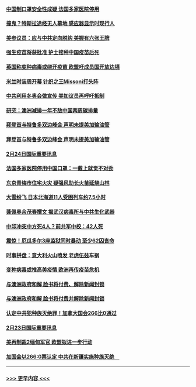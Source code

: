 #### [中国制口罩安全性成疑 法国多家医院停用](../pages/prog202/a103061443.md?t=02250901) 
#### [撞鬼？特斯拉途经无人墓地 感应器显示时现行人](../pages/prog202/a103061316.md?t=02250901) 
#### [美参议员：应与中共定向脱钩 美握有六张王牌](../pages/prog202/a103061380.md?t=02250901) 
#### [强生疫苗将获批准 护士接种中国疫苗后死](../pages/prog202/a103061371.md?t=02250901) 
#### [英国称变种病毒或绕开疫苗 欧盟吁成员国开放边境](../pages/prog202/a103061284.md?t=02250901) 
#### [米兰时装周开幕 针织之王Missoni打头阵](../pages/prog202/a103061331.md?t=02250901) 
#### [中共利用冬奥会做宣传 美加议员再呼吁抵制](../pages/prog202/a103061186.md?t=02250901) 
#### [研究：澳洲减排一年不敌中国两周碳排量](../pages/prog202/a103061199.md?t=02250901) 
#### [拜登首与特鲁多双边峰会 声明未提美加输油管](../pages/prog202/a103061130.md?t=02250901) 
#### [拜登首与特鲁多双边峰会 声明未提美加输油管](../pages/prog202/a103060996.md?t=02250901) 
#### [2月24日国际重要讯息](../pages/prog202/a103060992.md?t=02250901) 
#### [法国多家医院停用中国口罩：一戴上就觉不对劲](../pages/prog202/a103060962.md?t=02250901) 
#### [东京青梅市住宅火灾 疑强风助长火苗延烧山林](../pages/prog202/a103060911.md?t=02250901) 
#### [大雪纷飞 日本北海道11人受困列车约7.5小时](../pages/prog202/a103060871.md?t=02250901) 
#### [蓬佩奥余茂春撰文 揭武汉病毒所与中共生化武器](../pages/prog202/a103060829.md?t=02250901) 
#### [中印冲突中方死4人？前共军中校：42人死](../pages/prog202/a103060823.md?t=02250901) 
#### [震惊！厄瓜多尔3座监狱同时暴动 至少62囚丧命](../pages/prog202/a103060790.md?t=02250901) 
#### [时事拼盘：意大利火山喷发 老虎伍兹车祸](../pages/prog202/a103060596.md?t=02250901) 
#### [变种病毒或推高美疫情 欧洲再传疫苗危机](../pages/prog202/a103060605.md?t=02250901) 
#### [与澳洲政府和解 脸书将付费、解除新闻封锁](../pages/prog202/a103060388.md?t=02250901) 
#### [与澳洲政府和解 脸书将付费并解除新闻封锁](../pages/prog202/a103060415.md?t=02250901) 
#### [认定中共犯种族灭绝罪！加拿大国会266比0通过](../pages/prog202/a103060230.md?t=02250901) 
#### [2月23日国际重要讯息](../pages/prog202/a103060232.md?t=02250901) 
#### [美再制裁2缅甸军官 欧盟拟进一步行动](../pages/prog202/a103060111.md?t=02250901) 
#### [加国会以266:0票认定  中共在新疆实施种族灭绝　](../pages/prog202/a103060082.md?t=02250901) 

----
#### [ >>> 更早内容 <<< ](../indexes/prog202-earlier.md)
